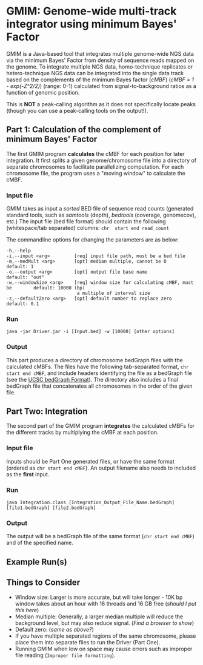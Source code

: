 # GMIM: Genome-wide multi-track integrator using minimum Bayes' Factor
GMIM is a Java-based tool that integrates multiple genome-wide NGS data via the minimum Bayes' Factor from density of sequence reads mapped on the genome. To integrate multiple NGS data, homo-technique replicates or hetero-technique NGS data can be integrated into the single data track based on the complements of the minimum Bayes factor (*cMBF*) (*cMBF = 1 - exp(-Z^2/2)*) (range: 0-1) calculated from signal-to-background ratios as a function of genomic position. 

This is **NOT** a peak-calling algorithm as it does not specifically locate peaks (though you can use a peak-calling tools on the output!). 

## Part 1: Calculation of the complement of minimum Bayes' Factor
The first GMIM program **calculates** the cMBF for each position for later integration. It first splits a given genome/chromosome file into a directory of separate chromosomes to facilitate parallelizing computation. For each chromosome file, the program uses a "moving window" to calculate the cMBF. 

### Input file
GMIM takes as input a *sorted* BED file of sequence read counts (generated standard tools, such as *samtools* (depth), *bedtools* (coverage, genomecov), etc.)
The input file (bed file format) should contain the following (whitespace/tab separated) columns:
`chr  start end read_count`

The commandline options for changing the parameters are as below:
```
-h,--help
-i,--input <arg>         [req] input file path, must be a bed file
-m,--medMult <arg>       [opt] median multiple, cannot be 0                     default: 1
-o,--output <arg>        [opt] output file base name                            default: "out"
-w,--windowSize <arg>    [req] window size for calculating cMBF, must be        default: 10000 (bp)
                          a multiple of interval size
-z,--defaultZero <arg>   [opt] default number to replace zero                   default: 0.1
```

### Run
`java -jar Driver.jar -i [Input.bed] -w [10000] [other options]`

### Output
This part produces a directory of chromosome bedGraph files with the calculated cMBFs. 
The files have the following tab-separated format, `chr start end cMBF`, and include headers identifying the file as a bedGraph file (see the [UCSC bedGraph Format](https://genome.ucsc.edu/goldenpath/help/bedgraph.html)).
The directory also includes a final bedGraph file that concatenates all chromosomes in the order of the given file. 



## Part Two: Integration
The second part of the GMIM program **integrates** the calculated cMBFs for the different tracks by multiplying the cMBF at each position. 

### Input file
Inputs should be Part One generated files, or have the same format (ordered as `chr start end cMBF`). 
An output filename also needs to included as the **first** input. 

### Run
`java Integration.class [Integration_Output_File_Name.bedGraph] [file1.bedGraph] [file2.bedGraph]`

### Output
The output will be a bedGraph file of the same format (`chr start end cMBF`) and of the specified name. 



## Example Run(s)


## Things to Consider
- Window size: Larger is more accurate, but will take longer - 10K bp window takes about an hour with 16 threads and 16 GB free (*should I put this here*)
- Median multiple: Generally, a larger median multiple will reduce the background level, but may also reduce signal. (*Find a browser to show*)
- Default zero: (*same as above?*)
- If you have multiple separated regions of the same chromosome, please place them into separate files to run the Driver (Part One). 
- Running GMIM when low on space may cause errors such as improper file reading (`Improper file formatting`).

